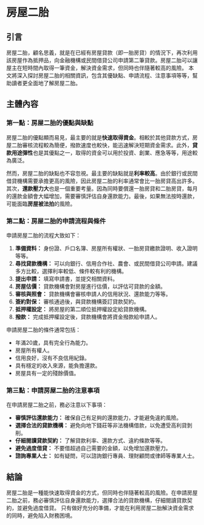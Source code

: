 # 房屋二胎

## 引言

房屋二胎，顧名思義，就是在已經有房屋貸款（即一胎房貸）的情況下，再次利用該房屋作為抵押品，向金融機構或民間借貸公司申請第二筆貸款。房屋二胎可以讓屋主在短時間內取得一筆資金，解決資金需求，但同時也伴隨著較高的風險。 本文將深入探討房屋二胎的相關資訊，包含其優缺點、申請流程、注意事項等等，幫助讀者更全面地了解房屋二胎。

## 主體內容

### 第一點：房屋二胎的優點與缺點

房屋二胎的優點顯而易見，最主要的就是**快速取得資金**。相較於其他貸款方式，房屋二胎審核流程較為簡便，撥款速度也較快，能迅速解決短期資金需求。此外，**貸款用途彈性**也是其優點之一，取得的資金可以用於投資、創業、應急等等，用途較為廣泛。

然而，房屋二胎的缺點也不容忽視。最主要的缺點就是**利率較高**。由於銀行或民間借貸機構需要承擔更高的風險，因此房屋二胎的利率通常會比一胎房貸高出許多。其次，**還款壓力大**也是一個重要考量。因為同時要償還一胎房貸和二胎房貸，每月的還款金額會大幅增加，需要審慎評估自身還款能力。最後，如果無法按時還款，可能面臨**房屋被法拍**的風險。

### 第二點：房屋二胎的申請流程與條件

申請房屋二胎的流程大致如下：

1.  **準備資料：** 身份證、戶口名簿、房屋所有權狀、一胎房貸繳款證明、收入證明等等。
2.  **尋找貸款機構：** 可以向銀行、信用合作社、農會、或民間借貸公司申請。建議多方比較，選擇利率較低、條件較有利的機構。
3.  **提出申請：** 填寫申請書，並提交相關資料。
4.  **房屋估價：** 貸款機構會對房屋進行估價，以評估可貸款的金額。
5.  **審核與照會：** 貸款機構會審核申請人的信用狀況、還款能力等等。
6.  **簽約對保：** 審核通過後，與貸款機構簽訂貸款契約。
7.  **抵押權設定：** 將房屋的第二順位抵押權設定給貸款機構。
8.  **撥款：** 完成抵押權設定後，貸款機構會將資金撥款給申請人。

申請房屋二胎的條件通常包括：

*   年滿20歲，具有完全行為能力。
*   房屋所有權人。
*   信用良好，沒有不良信用紀錄。
*   具有穩定的收入來源，能負擔還款。
*   房屋具有一定的殘餘價值。

### 第三點：申請房屋二胎的注意事項

在申請房屋二胎之前，務必注意以下事項：

*   **審慎評估還款能力：** 確保自己有足夠的還款能力，才能避免違約風險。
*   **選擇合法的貸款機構：** 避免向地下錢莊等非法機構借款，以免遭受高利貸剝削。
*   **仔細閱讀貸款契約：** 了解貸款利率、還款方式、違約條款等等。
*   **避免過度借貸：** 不要借超過自己需要的金額，以免增加還款壓力。
*   **諮詢專業人士：** 如有疑問，可以諮詢銀行專員、理財顧問或律師等專業人士。

## 結論

房屋二胎是一種能快速取得資金的方式，但同時也伴隨著較高的風險。在申請房屋二胎之前，務必審慎評估自身還款能力，選擇合法的貸款機構，仔細閱讀貸款契約，並避免過度借貸。 只有做好充分的準備，才能在利用房屋二胎解決資金需求的同時，避免陷入財務困境。
